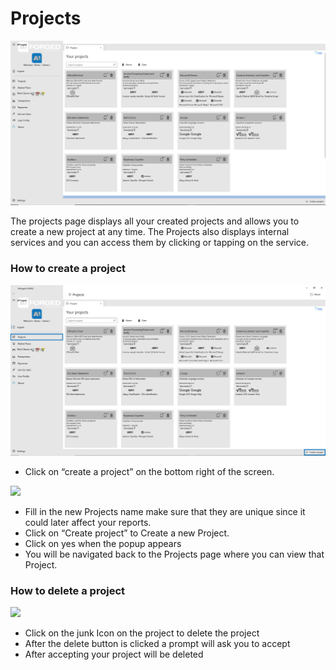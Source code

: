 # Projects

![](/assets/projects.png)

The projects page displays all your created projects and allows you to create a new project at any time. The Projects also displays internal services and you can access them by clicking or tapping on the service.

### How to create a project

![](/assets/Test.png)

* Click on “create a project” on the bottom right of the screen.

![](/assets/10%20%281%29.png)

* Fill in the new Projects name make sure that they are unique since it could later affect your reports.
* Click on “Create project” to Create a new Project.
* Click on yes when the popup appears
* You will be navigated back to the Projects page where you can view that Project.

### How to delete a project

![](/assets/11%20%281%29.png)

* Click on the junk Icon on the project to delete the project
* After the delete button is clicked a prompt will ask you to accept
* After accepting your project will be deleted

